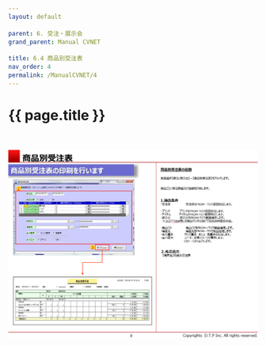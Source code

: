 ```yaml
---
layout: default

parent: 6. 受注・展示会
grand_parent: Manual CVNET

title: 6.4 商品別受注表
nav_order: 4
permalink: /ManualCVNET/4
---
```


# {{ page.title }} <br/><br/>

<a href="/img/Jyucyutenjikai/J9.PNG" target="_blank">
<img src="/img/Jyucyutenjikai/J9.PNG" alt="login image"></a>


